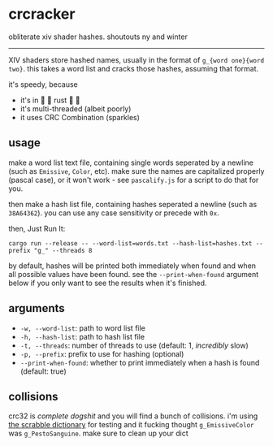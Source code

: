 # crcracker

obliterate xiv shader hashes. shoutouts ny and winter

---

XIV shaders store hashed names, usually in the format of `g_{word one}{word two}`. this takes a word list and cracks those hashes, assuming that format.

it's speedy, because

- it's in :rocket: :crab: rust :crab: :rocket:
- it's multi-threaded (albeit poorly)
- it uses CRC Combination (sparkles)

## usage

make a word list text file, containing single words seperated by a newline (such as `Emissive`, `Color`, etc). make sure the names are capitalized properly (pascal case), or it won't work - see `pascalify.js` for a script to do that for you.

then make a hash list file, containing hashes seperated a newline (such as `38A64362`). you can use any case sensitivity or precede with `0x`.

then, Just Run It:

```shell
cargo run --release -- --word-list=words.txt --hash-list=hashes.txt --prefix "g_" --threads 8
```

by default, hashes will be printed both immediately when found and when all possible values have been found. see the `--print-when-found` argument below if you only want to see the results when it's finished.

## arguments

- `-w, --word-list`: path to word list file
- `-h, --hash-list`: path to hash list file
- `-t, --threads`: number of threads to use (default: 1, *incredibly* slow)
- `-p, --prefix`: prefix to use for hashing (optional)
- `--print-when-found`: whether to print immediately when a hash is found (default: true)

## collisions

crc32 is *complete dogshit* and you will find a bunch of collisions. i'm using [the scrabble dictionary](https://raw.githubusercontent.com/raun/Scrabble/master/words.txt) for testing and it fucking thought `g_EmissiveColor` was `g_PestoSanguine`. make sure to clean up your dict
